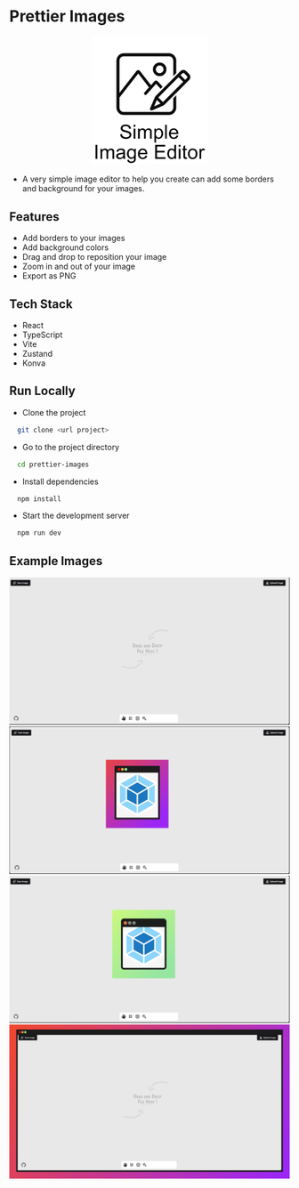 # Prettier Images

<p align="center">
<img src="./public/simple-image-editor-white-bg.png" width="208">
</p>

- A very simple image editor to help you create can add some borders and background for your images.

## Features

- Add borders to your images
- Add background colors
- Drag and drop to reposition your image
- Zoom in and out of your image
- Export as PNG

## Tech Stack

- React
- TypeScript
- Vite
- Zustand
- Konva

## Run Locally

- Clone the project

```bash
  git clone <url project>
```

- Go to the project directory

```bash
  cd prettier-images
```

- Install dependencies

```bash
  npm install
```

- Start the development server

```bash
  npm run dev
```

## Example Images

<img src="./public/example/example-1.png" width="700">
<img src="./public/example/example-2.png" width="700">
<img src="./public/example/example-3.png" width="700">
<img src="./public/example/example-4.png" width="700">
